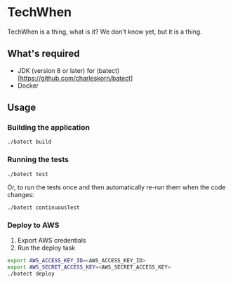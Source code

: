 # TechWhen

TechWhen is a thing, what is it? We don't know yet, but it is a thing.

## What's required

* JDK (version 8 or later) for (batect)[https://github.com/charleskorn/batect]
* Docker

## Usage

### Building the application

`./batect build`

### Running the tests

`./batect test`

Or, to run the tests once and then automatically re-run them when the code changes:

`./batect continuousTest`

### Deploy to AWS

1. Export AWS credentials
2. Run the deploy task

```bash
export AWS_ACCESS_KEY_ID=<AWS_ACCESS_KEY_ID>
export AWS_SECRET_ACCESS_KEY=<AWS_SECRET_ACCESS_KEY>
./batect deploy
```
